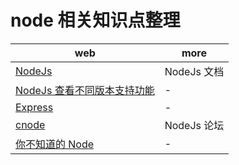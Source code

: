 # node 相关知识点整理

| web                                                                                          | more        |
| -------------------------------------------------------------------------------------------- | ----------- |
| [NodeJs](http://nodejs.cn/api/)                                                              | NodeJs 文档 |
| [NodeJs 查看不同版本支持功能](http://node.green/)                                            | -           |
| [Express](http://www.expressjs.com.cn/)                                                      | -           |
| [cnode](https://cnodejs.org/)                                                                | NodeJs 论坛 |
| [你不知道的 Node](https://github.com/xitu/gold-miner/blob/master/TODO/you-dont-know-node.md) | -           |

